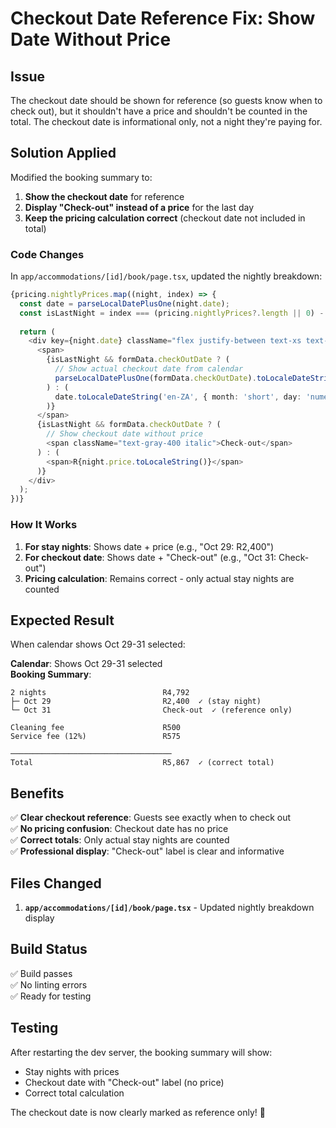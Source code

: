 # Checkout Date Reference Fix: Show Date Without Price

## Issue
The checkout date should be shown for reference (so guests know when to check out), but it shouldn't have a price and shouldn't be counted in the total. The checkout date is informational only, not a night they're paying for.

## Solution Applied

Modified the booking summary to:
1. **Show the checkout date** for reference
2. **Display "Check-out" instead of a price** for the last day
3. **Keep the pricing calculation correct** (checkout date not included in total)

### Code Changes

In `app/accommodations/[id]/book/page.tsx`, updated the nightly breakdown:

```typescript
{pricing.nightlyPrices.map((night, index) => {
  const date = parseLocalDatePlusOne(night.date);
  const isLastNight = index === (pricing.nightlyPrices?.length || 0) - 1;
  
  return (
    <div key={night.date} className="flex justify-between text-xs text-gray-500">
      <span>
        {isLastNight && formData.checkOutDate ? (
          // Show actual checkout date from calendar
          parseLocalDatePlusOne(formData.checkOutDate).toLocaleDateString('en-ZA', { month: 'short', day: 'numeric' })
        ) : (
          date.toLocaleDateString('en-ZA', { month: 'short', day: 'numeric' })
        )}
      </span>
      {isLastNight && formData.checkOutDate ? (
        // Show checkout date without price
        <span className="text-gray-400 italic">Check-out</span>
      ) : (
        <span>R{night.price.toLocaleString()}</span>
      )}
    </div>
  );
})}
```

### How It Works

1. **For stay nights**: Shows date + price (e.g., "Oct 29: R2,400")
2. **For checkout date**: Shows date + "Check-out" (e.g., "Oct 31: Check-out")
3. **Pricing calculation**: Remains correct - only actual stay nights are counted

## Expected Result

When calendar shows Oct 29-31 selected:

**Calendar**: Shows Oct 29-31 selected  
**Booking Summary**:
```
2 nights                          R4,792
├─ Oct 29                         R2,400  ✓ (stay night)
└─ Oct 31                         Check-out  ✓ (reference only)

Cleaning fee                      R500
Service fee (12%)                 R575

────────────────────────────────────
Total                             R5,867  ✓ (correct total)
```

## Benefits

✅ **Clear checkout reference**: Guests see exactly when to check out  
✅ **No pricing confusion**: Checkout date has no price  
✅ **Correct totals**: Only actual stay nights are counted  
✅ **Professional display**: "Check-out" label is clear and informative  

## Files Changed

1. **`app/accommodations/[id]/book/page.tsx`** - Updated nightly breakdown display

## Build Status
✅ Build passes  
✅ No linting errors  
✅ Ready for testing  

## Testing

After restarting the dev server, the booking summary will show:
- Stay nights with prices
- Checkout date with "Check-out" label (no price)
- Correct total calculation

The checkout date is now clearly marked as reference only! 🎉
